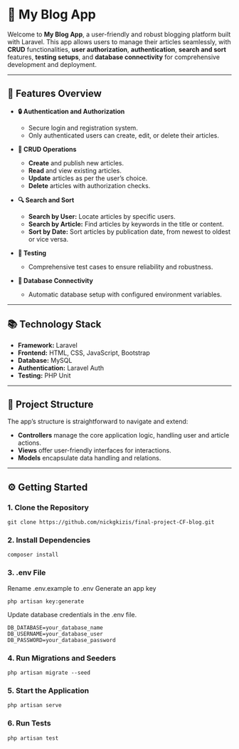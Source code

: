 # 📓 **My Blog App**

Welcome to **My Blog App**, a user-friendly and robust blogging platform built with Laravel. This app allows users to manage their articles seamlessly, with **CRUD** functionalities, **user authorization**, **authentication**, **search and sort** features, **testing setups**, and **database connectivity** for comprehensive development and deployment.

---

## 🚀 **Features Overview**

- **🔒 Authentication and Authorization**
  - Secure login and registration system.
  - Only authenticated users can create, edit, or delete their articles.

- **📝 CRUD Operations**
  - **Create** and publish new articles.
  - **Read** and view existing articles.
  - **Update** articles as per the user’s choice.
  - **Delete** articles with authorization checks.

- **🔍 Search and Sort**
  - **Search by User:** Locate articles by specific users.
  - **Search by Article:** Find articles by keywords in the title or content.
  - **Sort by Date:** Sort articles by publication date, from newest to oldest or vice versa.

- **🧪 Testing**
  - Comprehensive test cases to ensure reliability and robustness.

- **🔗 Database Connectivity**
  - Automatic database setup with configured environment variables.

---

## 📚 **Technology Stack**
- **Framework:** Laravel
- **Frontend:** HTML, CSS, JavaScript, Bootstrap
- **Database:** MySQL
- **Authentication:** Laravel Auth
- **Testing:** PHP Unit

---

## 📂 **Project Structure**

The app’s structure is straightforward to navigate and extend:

- **Controllers** manage the core application logic, handling user and article actions.
- **Views** offer user-friendly interfaces for interactions.
- **Models** encapsulate data handling and relations.

---

## ⚙️ **Getting Started**

### 1. **Clone the Repository**
    git clone https://github.com/nickgkizis/final-project-CF-blog.git
### 2. **Install Dependencies**
    composer install
### 3. **.env File**
Rename .env.example to .env 
Generate an app key

    php artisan key:generate
Update database credentials in the .env file.

    DB_DATABASE=your_database_name
    DB_USERNAME=your_database_user
    DB_PASSWORD=your_database_password
### 4. **Run Migrations and Seeders**
    php artisan migrate --seed
### 5. **Start the Application**
    php artisan serve
### 6. **Run Tests**
    php artisan test
